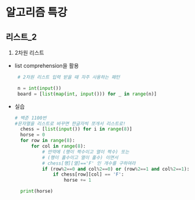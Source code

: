 # 알고리즘 특강
## 리스트_2
1. 2차원 리스트
 - list comprehension을 활용
   ```python
   	# 2차원 리스트 입력 받을 때 자주 사용하는 패턴

    n = int(input())
    board = [list(map(int, input())) for _ in range(n)]
    ```
- 실습
  ```python
  # 백준 1100번
  #문자열을 리스트로 바꾸면 한글자씩 쪼개서 리스트로!
    chess = [list(input()) for i in range(8)]
    horse = 0
    for row in range(8):
        for col in range(8):
            # 만약에 (행이 짝수이고 열이 짝수) 또는
            # (행이 홀수이고 열이 홀수) 이면서
            # chess[행][열]=='F' 인 개수를 구하여라
            if (row%2==0 and col%2==0) or (row%2==1 and col%2==1):
                if chess[row][col] == 'F':
                    horse += 1

    print(horse)
```
